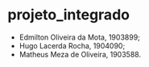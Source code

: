 # projeto_integrado

* Edmilton Oliveira da Mota, 1903899;
* Hugo Lacerda Rocha, 1904090;
* Matheus Meza de Oliveira, 1903588.
